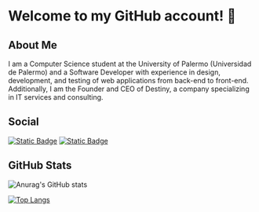 # Welcome to my GitHub account! 👋

## About Me
I am a Computer Science student at the University of Palermo (Universidad de Palermo) and a Software Developer with experience in design, development, and testing of web applications from back-end to front-end. Additionally, I am the Founder and CEO of Destiny, a company specializing in IT services and consulting.

## Social
[![Static Badge](https://img.shields.io/badge/LinkedIn-%230A66C2?style=for-the-badge&logo=linkedin&logoColor=white)](https://www.linkedin.com/in/bautista-vicens/) [![Static Badge](https://img.shields.io/badge/Portfolio-gray?style=for-the-badge&logo=readdotcv&logoColor=white)](https://portfolio-bautistavicens.vercel.app/)

## GitHub Stats
![Anurag's GitHub stats](https://github-readme-stats.vercel.app/api?username=bautistavicens&show_icons=true&bg_color=00000000)

[![Top Langs](https://github-readme-stats.vercel.app/api/top-langs/?username=bautistavicens&layout=donut)](https://github.com/anuraghazra/github-readme-stats)



